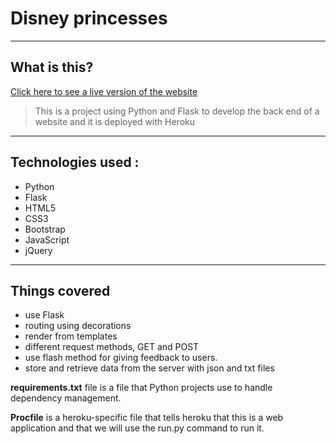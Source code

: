 # Disney princesses

----
## What is this?
[Click here to see a live version of the website](https://disney-princesses.herokuapp.com/)

> This is a project using Python and Flask to develop the back end of a website and it is deployed with Heroku


----
## Technologies used :
* Python
* Flask
* HTML5
* CSS3
* Bootstrap
* JavaScript
* jQuery

----

## Things covered

* use Flask
* routing using decorations
* render from templates
* different request methods, GET and POST
* use flash method for giving feedback to users.
* store and retrieve data from the server with json and txt files

**requirements.txt** file is a file that Python projects use to handle 
dependency management.

**Procfile** is a heroku-specific file that tells heroku that this is a web 
application and that we will use the run.py command to run it.